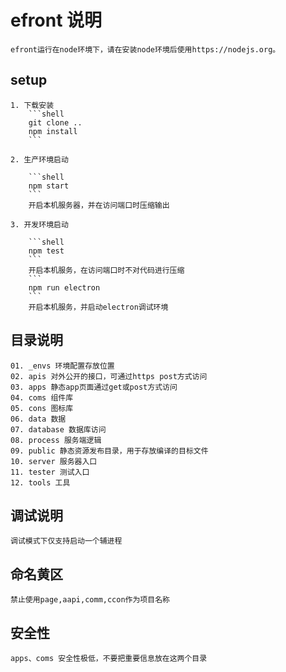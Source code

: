 # efront 说明

    efront运行在node环境下，请在安装node环境后使用https://nodejs.org。

## setup

    1. 下载安装
        ```shell
        git clone ..
        npm install
        ```

    2. 生产环境启动

        ```shell
        npm start
        ```
        开启本机服务器，并在访问端口时压缩输出

    3. 开发环境启动

        ```shell
        npm test
        ```
        开启本机服务，在访问端口时不对代码进行压缩
        ```
        npm run electron
        ```
        开启本机服务，并启动electron调试环境

## 目录说明

    01. _envs 环境配置存放位置
    02. apis 对外公开的接口，可通过https post方式访问
    03. apps 静态app页面通过get或post方式访问
    04. coms 组件库
    05. cons 图标库
    06. data 数据
    07. database 数据库访问
    08. process 服务端逻辑
    09. public 静态资源发布目录，用于存放编译的目标文件
    10. server 服务器入口
    11. tester 测试入口
    12. tools 工具

## 调试说明
    调试模式下仅支持启动一个辅进程

## 命名黄区
    禁止使用page,aapi,comm,ccon作为项目名称

## 安全性
    apps、coms 安全性极低，不要把重要信息放在这两个目录